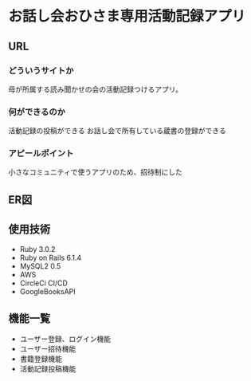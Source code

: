 # お話し会おひさま専用活動記録アプリ

## URL

### どういうサイトか
母が所属する読み聞かせの会の活動記録つけるアプリ。


### 何ができるのか
活動記録の投稿ができる
お話し会で所有している蔵書の登録ができる

### アピールポイント
小さなコミュニティで使うアプリのため、招待制にした

## ER図

## 使用技術

* Ruby 3.0.2
* Ruby on Rails 6.1.4
* MySQL2 0.5
* AWS
* CircleCi CI/CD
* GoogleBooksAPI

## 機能一覧
* ユーザー登録、ログイン機能
* ユーザー招待機能
* 書籍登録機能
* 活動記録投稿機能

